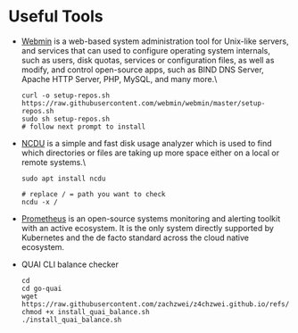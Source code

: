 # Useful Tools

*   [Webmin](https://webmin.com/download/) is a web-based system administration tool for Unix-like servers, and services that can used to configure operating system internals, such as users, disk quotas, services or configuration files, as well as modify, and control open-source apps, such as BIND DNS Server, Apache HTTP Server, PHP, MySQL, and many more.\


    ```
    curl -o setup-repos.sh https://raw.githubusercontent.com/webmin/webmin/master/setup-repos.sh
    sudo sh setup-repos.sh
    # follow next prompt to install
    ```
*   [NCDU](https://ostechnix.com/check-disk-space-usage-linux-using-ncdu/) is a simple and fast disk usage analyzer which is used to find which directories or files are taking up more space either on a local or remote systems.\


    ```
    sudo apt install ncdu

    # replace / = path you want to check
    ncdu -x /
    ```
* [Prometheus](https://prometheus.io/docs/introduction/overview/) is an open-source systems monitoring and alerting toolkit with an active ecosystem. It is the only system directly supported by Kubernetes and the de facto standard across the cloud native ecosystem.

* QUAI CLI balance checker

    ```
    cd
    cd go-quai
    wget https://raw.githubusercontent.com/zachzwei/z4chzwei.github.io/refs/heads/main/tools/install_quai_balance.sh
    chmod +x install_quai_balance.sh
    ./install_quai_balance.sh
    ```

